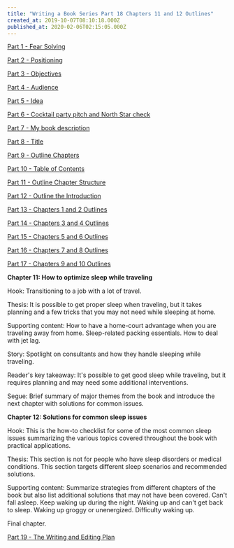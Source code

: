 ```yaml
---
title: "Writing a Book Series Part 18 Chapters 11 and 12 Outlines"
created_at: 2019-10-07T08:10:18.000Z
published_at: 2020-02-06T02:15:05.000Z
---
```

[Part 1 - Fear Solving](https://200wordsaday.com/words/writing-a-book-series-part-1-fear-solving-250585d54a5c030449)

[Part 2 - Positioning](https://200wordsaday.com/words/writing-a-book-series-part-2-positioning-252075d572d4072995)

[Part 3 - Objectives](https://200wordsaday.com/words/writing-a-book-series-part-3-objectives-252435d5815c1ec746)

[Part 4 - Audience](https://200wordsaday.com/words/writing-a-book-series-part-4-audience-252455d5820351c1c9)

[Part 5 - Idea](https://200wordsaday.com/words/writing-a-book-series-part-5-idea-253075d595ac8784fa)

[Part 6 - Cocktail party pitch and North Star check](https://200wordsaday.com/words/writing-a-book-series-part-6-cocktail-party-pitch-and-north-star-check-257285d6164f5bcb3c)

[Part 7 - My book description](https://200wordsaday.com/words/writing-a-book-series-part-7-my-book-description-257305d6165a240a16)

[Part 8 - Title](https://200wordsaday.com/words/writing-a-book-series-part-8-title-262795d6c205758ee9)

[Part 9 - Outline Chapters](https://200wordsaday.com/words/writing-a-book-series-part-9-outline-chapters-263515d6d3ff1489a9)

[Part 10 - Table of Contents](https://200wordsaday.com/words/writing-a-book-series-part-10-table-of-contents-263635d6d777454970)

[Part 11 - Outline Chapter Structure](https://200wordsaday.com/words/writing-a-book-series-part-11-outline-chapter-structure-263645d6d77e2746a3)

[Part 12 - Outline the Introduction](https://200wordsaday.com/words/writing-a-book-series-part-12-outline-the-introduction-263655d6d784a37a33)

[Part 13 - Chapters 1 and 2 Outlines](https://200wordsaday.com/words/writing-a-book-series-part-13-chapters-1-and-2-outlines-266755d73db5d301fe)

[Part 14 - Chapters 3 and 4 Outlines](https://200wordsaday.com/words/writing-a-book-series-part-14-chapters-3-and-4-outlines-283145d968f8354478)

[Part 15 - Chapters 5 and 6 Outlines](https://200wordsaday.com/words/writing-a-book-series-part-15-chapters-5-and-6-outlines-284865d9a733613718)

[Part 16 - Chapters 7 and 8 Outlines](https://cowriters.app/words/writing-a-book-series-part-16-chapters-7-and-8-outlines-284875d9a736e4be30)

[Part 17 - Chapters 9 and 10 Outlines](https://cowriters.app/words/writing-a-book-series-part-17-chapters-9-and-10-outlines-284885d9a74356723b)

**Chapter 11: How to optimize sleep while traveling**

Hook: Transitioning to a job with a lot of travel.

Thesis: It is possible to get proper sleep when traveling, but it takes planning and a few tricks that you may not need while sleeping at home.

Supporting content: How to have a home-court advantage when you are traveling away from home. Sleep-related packing essentials. How to deal with jet lag. 

Story: Spotlight on consultants and how they handle sleeping while traveling.

Reader's key takeaway: It's possible to get good sleep while traveling, but it requires planning and may need some additional interventions.

Segue: Brief summary of major themes from the book and introduce the next chapter with solutions for common issues.

**Chapter 12: Solutions for common sleep issues**

Hook: This is the how-to checklist for some of the most common sleep issues summarizing the various topics covered throughout the book with practical applications.

Thesis: This section is not for people who have sleep disorders or medical conditions. This section targets different sleep scenarios and recommended solutions.

Supporting content: Summarize strategies from different chapters of the book but also list additional solutions that may not have been covered. Can't fall asleep. Keep waking up during the night. Waking up and can't get back to sleep. Waking up groggy or unenergized. Difficulty waking up. 

Final chapter. 

[Part 19 - The Writing and Editing Plan](https://cowriters.app/words/writing-a-book-series-part-19-the-writing-and-editing-plan-362025e3c2342b862c)
